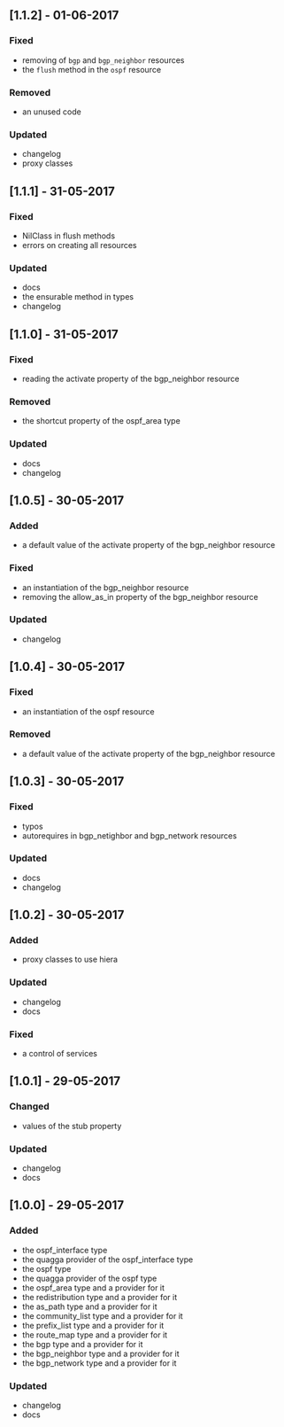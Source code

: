 ## [1.1.2] - 01-06-2017
### Fixed
- removing of `bgp` and `bgp_neighbor` resources
- the `flush` method in the `ospf` resource

### Removed
- an unused code

### Updated
- changelog
- proxy classes

## [1.1.1] - 31-05-2017
### Fixed
- NilClass in flush methods
- errors on creating all resources 

### Updated
- docs
- the ensurable method in types
- changelog

## [1.1.0] - 31-05-2017
### Fixed
- reading the activate property of the bgp_neighbor resource

### Removed
- the shortcut property of the ospf_area type

### Updated
- docs
- changelog

## [1.0.5] - 30-05-2017
### Added
- a default value of the activate property of the bgp_neighbor resource

### Fixed
- an instantiation of the bgp_neighbor resource
- removing the allow_as_in property of the bgp_neighbor resource

### Updated
- changelog

## [1.0.4] - 30-05-2017
### Fixed
- an instantiation of the ospf resource

### Removed
- a default value of the activate property of the bgp_neighbor resource

## [1.0.3] - 30-05-2017
### Fixed
- typos
- autorequires in bgp_netighbor and bgp_network resources

### Updated
- docs
- changelog

## [1.0.2] - 30-05-2017
### Added
- proxy classes to use hiera

### Updated
- changelog
- docs

### Fixed
- a control of services

## [1.0.1] - 29-05-2017
### Changed
- values of the stub property

### Updated
- changelog
- docs

## [1.0.0] - 29-05-2017
### Added
- the ospf_interface type
- the quagga provider of the ospf_interface type
- the ospf type
- the quagga provider of the ospf type
- the ospf_area type and a provider for it
- the redistribution type and a provider for it
- the as_path type and a provider for it
- the community_list type and a provider for it
- the prefix_list type and a provider for it
- the route_map type and a provider for it
- the bgp type and a provider for it
- the bgp_neighbor type and a provider for it
- the bgp_network type and a provider for it

### Updated
- changelog
- docs
